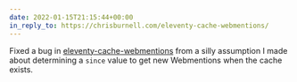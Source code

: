 ```yaml
---
date: 2022-01-15T21:15:44+00:00
in_reply_to: https://chrisburnell.com/eleventy-cache-webmentions/
---
```


Fixed a bug in [eleventy-cache-webmentions](/eleventy-cache-webmentions/) from a silly assumption I made about determining a `since` value to get new Webmentions when the cache exists.
